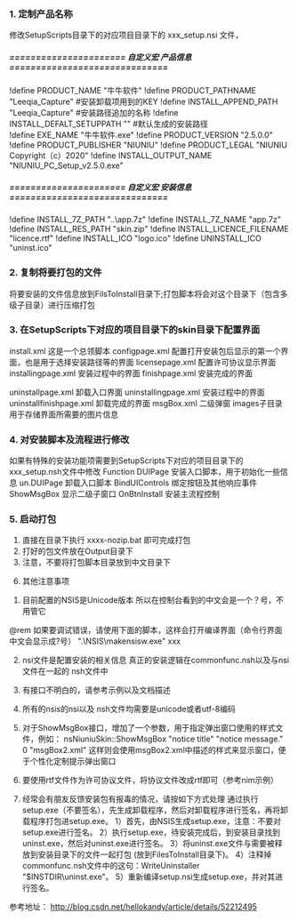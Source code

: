 
### 1.	定制产品名称
修改SetupScripts目录下的对应项目目录下的 xxx_setup.nsi 文件， 
##### ====================== 自定义宏 产品信息==============================
!define PRODUCT_NAME           		"牛牛软件"
!define PRODUCT_PATHNAME 			"Leeqia_Capture"  #安装卸载项用到的KEY
!define INSTALL_APPEND_PATH         "Leeqia_Capture"	  #安装路径追加的名称 
!define INSTALL_DEFALT_SETUPPATH    ""       #默认生成的安装路径  
!define EXE_NAME               		"牛牛软件.exe"
!define PRODUCT_VERSION        		"2.5.0.0"
!define PRODUCT_PUBLISHER      		"NIUNIU"
!define PRODUCT_LEGAL          		"NIUNIU Copyright（c）2020"
!define INSTALL_OUTPUT_NAME    		"NIUNIU_PC_Setup_v2.5.0.exe"

##### ====================== 自定义宏 安装信息==============================
!define INSTALL_7Z_PATH 	   		"..\app.7z"
!define INSTALL_7Z_NAME 	   		"app.7z"
!define INSTALL_RES_PATH       		"skin.zip"
!define INSTALL_LICENCE_FILENAME    "licence.rtf"
!define INSTALL_ICO 				"logo.ico"
!define UNINSTALL_ICO				"uninst.ico"

### 2.	复制将要打包的文件
将要安装的文件信息放到FilsToInstall目录下;打包脚本将会对这个目录下（包含多级子目录）进行压缩打包

### 3.	在SetupScripts下对应的项目目录下的skin目录下配置界面
install.xml 这是一个总领脚本
configpage.xml  配置打开安装包后显示的第一个界面，也是用于选择安装路径等的界面 
licensepage.xml 配置许可协议显示界面 
installingpage.xml  安装过程中的界面 
finishpage.xml  安装完成的界面 

uninstallpage.xml  卸载入口界面
uninstallingpage.xml  安装过程中的界面 
uninstallfinishpage.xml  卸载完成的界面 
msgBox.xml       二级弹窗
images子目录用于存储界面所需要的图片信息 

### 4.	对安装脚本及流程进行修改
如果有特殊的安装功能项需要到SetupScripts下对应的项目目录下的xxx_setup.nsh文件中修改 
Function DUIPage      安装入口脚本，用于初始化一些信息
un.DUIPage            卸载入口脚本
BindUIControls        绑定按钮及其他响应事件
ShowMsgBox            显示二级子窗口 
OnBtnInstall          安装主流程控制

### 5.	启动打包
1) 直接在目录下执行  xxxx-nozip.bat  即可完成打包
2) 打好的包文件放在Output目录下
3) 注意，不要将打包脚本目录放到中文目录下 

6.	其他注意事项 
1) 目前配置的NSIS是Unicode版本  所以在控制台看到的中文会是一个？号，不用管它

@rem 如果要调试错误，请使用下面的脚本，这样会打开编译界面（命令行界面中文会显示成?号）
".\NSIS\makensisw.exe" xxx

2) nsi文件是配置安装的相关信息 真正的安装逻辑在commonfunc.nsh以及与nsi文件在一起的 nsh文件中


3) 有接口不明白的，请参考示例以及文档描述  

4) 所有的nsis的nsi以及 nsh文件均需要是unicode或者utf-8编码 

5) 对于ShowMsgBox接口，增加了一个参数，用于指定弹出窗口使用的样式文件，例如：
nsNiuniuSkin::ShowMsgBox "notice title" "notice message." 0 "msgBox2.xml"
这样则会使用msgBox2.xml中描述的样式来显示窗口，便于个性化定制提示弹出窗口  

6) 要使用rtf文件作为许可协议文件，将协议文件改成rtf即可（参考nim示例）

7) 经常会有朋友反馈安装包有报毒的情况，请按如下方式处理
通过执行setup.exe（不要签名），先生成卸载程序，然后对卸载程序进行签名，再将卸载程序打包进setup.exe。
1）首先，由NSIS生成setup.exe，注意：不要对setup.exe进行签名。
2）执行setup.exe，待安装完成后，到安装目录找到uninst.exe，然后对uninst.exe进行签名。
3）将uninst.exe文件与需要被释放到安装目录下的文件一起打包 (放到FilesToInstall目录下)。
4）注释掉commonfunc.nsh文件中的这句：WriteUninstaller "$INSTDIR\uninst.exe"。
5）重新编译setup.nsi生成setup.exe，并对其进行签名。

参考地址：
http://blog.csdn.net/hellokandy/article/details/52212495

